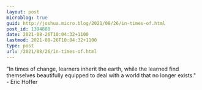 ```yaml
---
layout: post
microblog: true
guid: http://joshua.micro.blog/2021/08/26/in-times-of.html
post_id: 1394888
date: 2021-08-26T10:04:32+1100
lastmod: 2021-08-26T10:04:32+1100
type: post
url: /2021/08/26/in-times-of.html
---
```

"In times of change, learners inherit the earth, while the learned find themselves beautifully equipped to deal with a world that no longer exists." - Eric Hoffer
